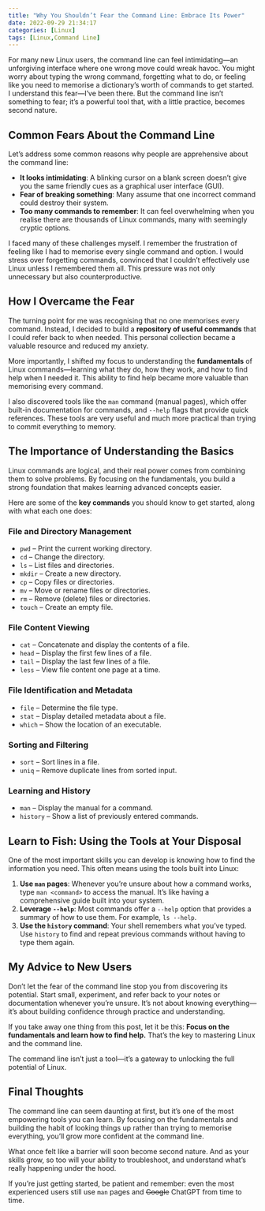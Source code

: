 ```yaml
---
title: "Why You Shouldn’t Fear the Command Line: Embrace Its Power"
date: 2022-09-29 21:34:17
categories: [Linux]
tags: [Linux,Command Line]
---
```


For many new Linux users, the command line can feel intimidating—an unforgiving interface where one wrong move could wreak havoc. You might worry about typing the wrong command, forgetting what to do, or feeling like you need to memorise a dictionary’s worth of commands to get started. I understand this fear—I’ve been there. But the command line isn’t something to fear; it’s a powerful tool that, with a little practice, becomes second nature.  

## Common Fears About the Command Line  

Let’s address some common reasons why people are apprehensive about the command line:  

- **It looks intimidating**: A blinking cursor on a blank screen doesn’t give you the same friendly cues as a graphical user interface (GUI).  
- **Fear of breaking something**: Many assume that one incorrect command could destroy their system.  
- **Too many commands to remember**: It can feel overwhelming when you realise there are thousands of Linux commands, many with seemingly cryptic options.  

I faced many of these challenges myself. I remember the frustration of feeling like I had to memorise every single command and option. I would stress over forgetting commands, convinced that I couldn’t effectively use Linux unless I remembered them all. This pressure was not only unnecessary but also counterproductive.  

## How I Overcame the Fear

The turning point for me was recognising that no one memorises every command. Instead, I decided to build a **repository of useful commands** that I could refer back to when needed. This personal collection became a valuable resource and reduced my anxiety.  

More importantly, I shifted my focus to understanding the **fundamentals** of Linux commands—learning what they do, how they work, and how to find help when I needed it. This ability to find help became more valuable than memorising every command.  

I also discovered tools like the `man` command (manual pages), which offer built-in documentation for commands, and `--help` flags that provide quick references. These tools are very useful and much more practical than trying to commit everything to memory.  

## The Importance of Understanding the Basics  

Linux commands are logical, and their real power comes from combining them to solve problems. By focusing on the fundamentals, you build a strong foundation that makes learning advanced concepts easier.  

Here are some of the **key commands** you should know to get started, along with what each one does:  

### File and Directory Management  

- `pwd` – Print the current working directory.  
- `cd` – Change the directory.  
- `ls` – List files and directories.  
- `mkdir` – Create a new directory.  
- `cp` – Copy files or directories.  
- `mv` – Move or rename files or directories.  
- `rm` – Remove (delete) files or directories.  
- `touch` – Create an empty file.  

### File Content Viewing

- `cat` – Concatenate and display the contents of a file.  
- `head` – Display the first few lines of a file.  
- `tail` – Display the last few lines of a file.  
- `less` – View file content one page at a time.  

### File Identification and Metadata

- `file` – Determine the file type.  
- `stat` – Display detailed metadata about a file.  
- `which` – Show the location of an executable.  

### Sorting and Filtering

- `sort` – Sort lines in a file.  
- `uniq` – Remove duplicate lines from sorted input.  

### Learning and History

- `man` – Display the manual for a command.  
- `history` – Show a list of previously entered commands.  

## Learn to Fish: Using the Tools at Your Disposal  

One of the most important skills you can develop is knowing how to find the information you need. This often means using the tools built into Linux:  

1. **Use `man` pages**: Whenever you’re unsure about how a command works, type `man <command>` to access the manual. It’s like having a comprehensive guide built into your system.  
2. **Leverage `--help`**: Most commands offer a `--help` option that provides a summary of how to use them. For example, `ls --help`.  
3. **Use the `history` command**: Your shell remembers what you’ve typed. Use `history` to find and repeat previous commands without having to type them again.  

## My Advice to New Users  

Don’t let the fear of the command line stop you from discovering its potential. Start small, experiment, and refer back to your notes or documentation whenever you’re unsure. It’s not about knowing everything—it’s about building confidence through practice and understanding.  

If you take away one thing from this post, let it be this: **Focus on the fundamentals and learn how to find help.** That’s the key to mastering Linux and the command line.  

The command line isn’t just a tool—it’s a gateway to unlocking the full potential of Linux.  

## Final Thoughts

The command line can seem daunting at first, but it’s one of the most empowering tools you can learn. By focusing on the fundamentals and building the habit of looking things up rather than trying to memorise everything, you’ll grow more confident at the command line.

What once felt like a barrier will soon become second nature. And as your skills grow, so too will your ability to troubleshoot, and understand what’s really happening under the hood.

If you’re just getting started, be patient and remember: even the most experienced users still use `man` pages and ~~Google~~ ChatGPT from time to time.
